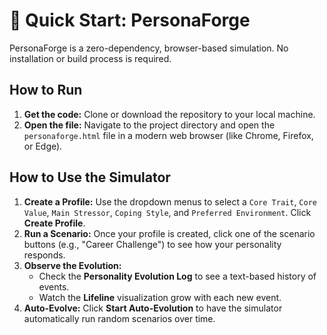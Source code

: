 # 🚀 Quick Start: PersonaForge

PersonaForge is a zero-dependency, browser-based simulation. No installation or build process is required.

## How to Run

1. **Get the code:** Clone or download the repository to your local machine.
2. **Open the file:** Navigate to the project directory and open the `personaforge.html` file in a modern web browser (like Chrome, Firefox, or Edge).

## How to Use the Simulator

1. **Create a Profile:** Use the dropdown menus to select a `Core Trait`, `Core Value`, `Main Stressor`, `Coping Style`, and `Preferred Environment`. Click **Create Profile**.
2. **Run a Scenario:** Once your profile is created, click one of the scenario buttons (e.g., "Career Challenge") to see how your personality responds.
3. **Observe the Evolution:**
    * Check the **Personality Evolution Log** to see a text-based history of events.
    * Watch the **Lifeline** visualization grow with each new event.
4. **Auto-Evolve:** Click **Start Auto-Evolution** to have the simulator automatically run random scenarios over time.
